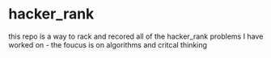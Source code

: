 # hacker_rank
this repo is a way to rack and recored all of the hacker_rank problems I have worked on - the foucus is on algorithms and critcal thinking